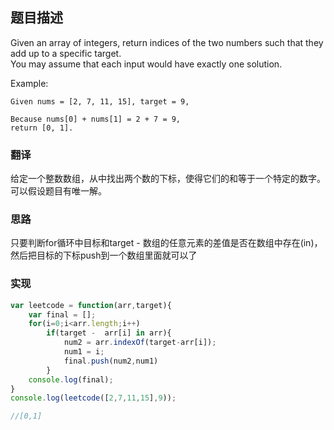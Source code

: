 ## 题目描述

Given an array of integers, return indices of the two numbers such that they add up to a specific target.
<br>
You may assume that each input would have exactly one solution.
<br>

Example:
<br>
```
Given nums = [2, 7, 11, 15], target = 9,

Because nums[0] + nums[1] = 2 + 7 = 9,
return [0, 1].
```

### 翻译
给定一个整数数组，从中找出两个数的下标，使得它们的和等于一个特定的数字。
<br>
可以假设题目有唯一解。
<br>


### 思路
只要判断for循环中目标和target - 数组的任意元素的差值是否在数组中存在(in)，然后把目标的下标push到一个数组里面就可以了<br>


### 实现
```js
var leetcode = function(arr,target){
	var final = [];
	for(i=0;i<arr.length;i++)
		if(target -  arr[i] in arr){
			num2 = arr.indexOf(target-arr[i]); 
            num1 = i;
			final.push(num2,num1)
		}
	console.log(final);
}
console.log(leetcode([2,7,11,15],9));

//[0,1]
```